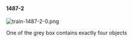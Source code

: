 #### 1487-2
![train-1487-2-0.png](https://github.com/lil-lab/nlvr/raw/master/nlvr/train/images/12/train-1487-2-0.png "train-1487-2-0.png")

One of the grey box contains exactly four objects
